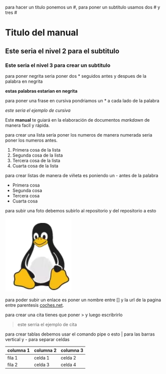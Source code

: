 para hacer un titulo ponemos un #, para poner un subtitulo usamos dos # y tres #
# Titulo del manual
## Este seria el nivel 2 para el subtitulo
### Este seria el nivel 3 para crear un subtitulo
para poner negrita seria poner dos * seguidos antes y despues de la palabra en negrita

 **estas palabras estarian en negrita**

 para poner una frase en cursiva pondriamos un * a cada lado de la palabra

 *este seria el ejemplo de cursiva*

 Este **manual** te guiará en la elaboración de documentos *markdawn* de manera facil y rápida.

 para crear una lista sería poner los numeros de manera numerada seria poner los numeros antes. 

1. Primera cosa de la lista
2. Segunda cosa de la lista
3. Tercera cosa de la lista
4. Cuarta cosa de la lista

para crear listas de manera de viñeta es poniendo un - antes de la palabra

- Primera cosa
- Segunda cosa
- Tercera cosa
- Cuarta cosa 

para subir una foto debemos subirlo al repositorio y del repositorio a esto

![foto linux](./fotolinux.png)

para poder subir un enlace es poner un nombre entre [] y la url de la pagina entre parentesis
[coches.net](https://www.coches.net/).

para crear una cita tienes que poner > y luego escribrirlo

> este serria el ejemplo de cita

para crear tablas debemos usar el comando pipe o esto | para las barras vertical y - para separar celdas

| columna 1 | columna 2 | columna 3|
|-----------|-----------|----------|
| fila 1    |  celda 1  | celda 2  |
| fila 2    |  celda 3  | celda 4  |
